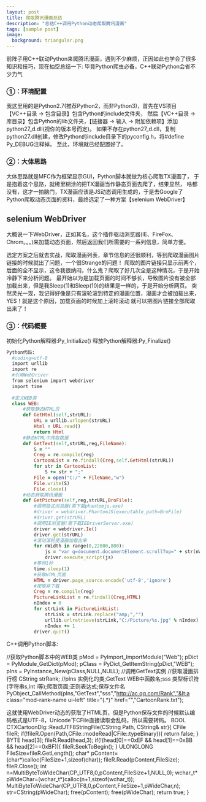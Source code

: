 ```yaml
---
layout: post
title: 爬取腾讯漫画总结
description: "总结C++调用Python动态爬取腾讯漫画"
tags: [sample post]
image:
  background: triangular.png
---
```


前阵子用C++联动Python来爬腾讯漫画，遇到不少麻烦，正因如此也学会了很多知识和技巧，现在抽空总结一下:
毕竟Python爬虫必备，C++联动Python会省不少力气

### ①：环境配置
  我这里用的是Python2.7(推荐Python2，而非Python3)，首先在VS项目【VC++目录 -> 包含目录】包含Python的include文件夹，
  然后【VC++目录 -> 库目录】包含Python的lib文件夹，【链接器 -> 输入 -> 附加依赖项】添加python27_d.dll(视你的版本号而定)。
  如果不存在python27_d.dll，复制python27.dll创建，修改Python的include目录下的pyconfig.h，将#define Py_DEBUG注释掉。
  至此，环境就已经配置好了。
  
### ②：大体思路
  大体思路就是MFC作为框架显示GUI，Python脚本就做为核心爬取TX漫画了，
  于是抱着这个思路，就稀里糊涂的把TX漫画当作静态页面去爬了，结果显然，
  啥都没有，这才一拍脑门，TX漫画应该是JS动态调用生成的，于是去Google了
  Python爬取动态页面的资料，最终选定了一种方案【selenium WebDriver】

## selenium WebDriver
  大概说一下WebDriver，正如其名，这个插件驱动浏览器(IE、FireFox、Chrom。。。)来加载动态页面，然后返回我们所需要的一系列信息，简单方便。
  
  选定方案之后就去实战，爬取漫画列表，章节信息的还很顺利，等到爬取漫画图片链接的时候就出了问题，一个很Strange的问题！
  爬取的图片链接只显示前两个，后面的全不显示，这令我很纳闷，什么鬼？爬取了好几次全是这种情况，于是开始冷静下来分析问题。
  最开始以为是加载页面的时间不够长，导致图片没有被全部加载出来，但是我Sleep(1)和Sleep(10)的结果是一样的，于是开始分析网页。
  突然灵光一现，我记得好像是只有滚轮滚到特定的漫画位置，漫画才会被加载出来，YES！就是这个原因，加载页面的时候加上滚轮滚动
  就可以把图片链接全部爬取出来了！
  
### ③：代码概要
  初始化Python解释器:Py_Initialize()
  释放Python解释器:Py_Finalize()
  ```ruby
  Python代码:
    #coding=utf-8
    import urllib
    import re
    #引用WebDriver
    from selenium import webdriver
    import time
    
    #定义WEB类
    class WEB:
        #获取静态HTML页
        def GetHtml(self,strURL):
            URL = urllib.urlopen(strURL)
            Html = URL.read()
            return Html
        #静态HTML中爬取数据
        def GetText(self,strURL,reg,FileName):
            S = ""
            Creg = re.compile(reg)
            CartoonList = re.findall(Creg,self.GetHtml(strURL))
            for str in CartoonList:
                S += str + ";"
            File = open("C:/" + FileName,"w")
            File.write(S)
            File.close()
        #动态获取腾讯漫画
        def GetPicture(self,reg,strURL,BroFile):
            #调用隐式浏览器(需下载phantomjs.exe)
            #driver = webdriver.PhantomJS(executable_path=BroFile)
            #driver.get(strURL)
            #调用IE浏览器(需下载IEDriverServer.exe)
            driver = webdriver.Ie()
            driver.get(strURL)
            #滚动滚轮使漫画加载出来
            for nWidth in range(0,22000,800):
                js = "var q=document.documentElement.scrollTop=" + str(nWidth)
                driver.execute_script(js)
            #等待1秒
            time.sleep(1)
            #获取HTML页面
            HTML = driver.page_source.encode('utf-8','ignore')
            #爬取并下载
            Creg = re.compile(reg)
            PictureLinkList = re.findall(Creg,HTML)
            nIndex = 0
            for strLink in PictureLinkList:
                strLink = strLink.replace("amp;","")
                urllib.urlretrieve(strLink,"C:/Picture/%s.jpg" % nIndex)
                nIndex += 1
            driver.quit()
  ```
  C++调用Python脚本:
  
  //获取Python脚本中的WEB类
  pMod = PyImport_ImportModule("Web");
	pDict = PyModule_GetDict(pMod);
	pClass = PyDict_GetItemString(pDict,"WEB");
	pIns = PyInstance_New(pClass,NULL,NULL);
	//调用GetText实例
	  //获取漫画排行榜
	  CString strRank;
	  //pIns 实例化的类;GetText WEB中函数名;sss 类型标识符(字符串s,int i等);爬取页面;正则表达式;保存文件名
	  PyObject_CallMethod(pIns,"GetText","sss","http://ac.qq.com/Rank","&lt;a class=\"mod-rank-name ui-left\" title=\"(.*)\" href=\"","CartoonRank.txt");
  
  这就使用WebDriver动态的获取了HTML页，但是Python保存文件的时候默认编码格式是UTF-8，Unicode下CFile直接读取会乱码，所以需要转码。
      BOOL CTXCartoonDlg::ReadUTF8StringFile(CString Path, CString& str){
	CFile fileR;
	if(!fileR.Open(Path,CFile::modeRead|CFile::typeBinary)){
		return false;
	}
	BYTE head[3];
	fileR.Read(head,3);
	if(!(head[0]==0xEF && head[1]==0xBB && head[2]==0xBF)){
		fileR.SeekToBegin();
	}
	ULONGLONG FileSize=fileR.GetLength();
	char* pContent=(char*)calloc(FileSize+1,sizeof(char));
	fileR.Read(pContent,FileSize);
	fileR.Close();
	int n=MultiByteToWideChar(CP_UTF8,0,pContent,FileSize+1,NULL,0);
	wchar_t* pWideChar=(wchar_t*)calloc(n+1,sizeof(wchar_t));
	MultiByteToWideChar(CP_UTF8,0,pContent,FileSize+1,pWideChar,n);
	str=CString(pWideChar);
	free(pContent);
	free(pWideChar);
	return true;
  }
